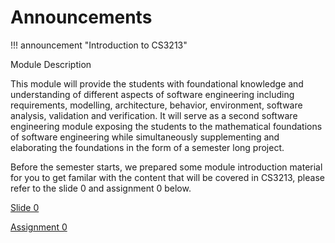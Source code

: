 # Announcements

!!! announcement "Introduction to CS3213"

Module Description

This module will provide the students with foundational knowledge and understanding of different aspects of software engineering including requirements, modelling, architecture, behavior, environment, software analysis, validation and verification. It will serve as a second software engineering module exposing the students to the mathematical foundations of software engineering while simultaneously supplementing and elaborating the foundations in the form of a semester long project.

Before the semester starts, we prepared some module introduction material for you to get familar with the content that will be covered in CS3213, please refer to the slide 0 and assignment 0 below.

[Slide 0](lec_0.md)

[Assignment 0](assignment_overview.md) 


